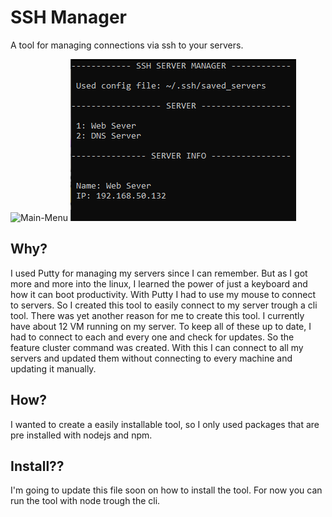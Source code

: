 # SSH Manager

A tool for managing connections via ssh to your servers.

![Main-Menu](img/mainMenu.png)
![Server-Info](img/server_info.png)

## Why?

I used Putty for managing my servers since I can remember. But as I got more and more into the linux, I learned the power of just a keyboard and how it can boot productivity. With Putty I had to use my mouse to connect to servers. So I created this tool to easily connect to my server trough a cli tool. 
There was yet another reason for me to create this tool. I currently have about 12 VM running on my server. To keep all of these up to date, I had to connect to each and every one and check for updates. So the feature cluster command was created. With this I can connect to all my servers and updated them without connecting to every machine and updating it manually.

## How?

I wanted to create a easily installable tool, so I only used packages that are pre installed with nodejs and npm. 

## Install??

I'm going to update this file soon on how to install the tool. For now you can run the tool with node trough the cli.